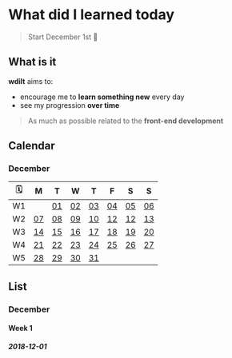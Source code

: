 # What did I learned today

> Start December 1st 📆

## What is it

**wdilt** aims to:

- encourage me to **learn something new** every day
- see my progression **over time**

> As much as possible related to the **front-end development**

## Calendar

### December
| 🗓 |        M        |        T        |        W        |        T        |        F        |        S        |        S        |
| -- | --------------- | --------------- | --------------- | --------------- | --------------- | --------------- | --------------- |
| W1 |                 |[01](#2018-12-01)|[02](#2018-12-02)|[03](#2018-12-03)|[04](#2018-12-04)|[05](#2018-12-05)|[06](#2018-12-06)|
| W2 |[07](#2018-12-07)|[08](#2018-12-08)|[09](#2018-12-09)|[10](#2018-12-10)|[12](#2018-12-11)|[12](#2018-12-12)|[13](#2018-12-13)|
| W3 |[14](#2018-12-14)|[15](#2018-12-15)|[16](#2018-12-16)|[17](#2018-12-17)|[18](#2018-12-18)|[19](#2018-12-19)|[20](#2018-12-20)|
| W4 |[21](#2018-12-21)|[22](#2018-12-22)|[23](#2018-12-23)|[24](#2018-12-24)|[25](#2018-12-25)|[26](#2018-12-26)|[27](#2018-12-27)|
| W5 |[28](#2018-12-28)|[29](#2018-12-29)|[30](#2018-12-30)|[31](#2018-12-31)|                 |                 |                 |

## List

### December
#### Week 1

##### 2018-12-01
